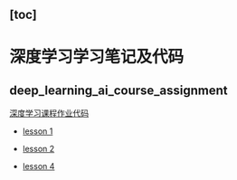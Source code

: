 [toc]
---

# 深度学习学习笔记及代码

## deep_learning_ai_course_assignment

[深度学习课程作业代码](https://github.com/wjgarnett/deep_learning_study/tree/master/deeplearning_ai_course_assignment)

- [lesson 1](https://github.com/wjgarnett/deep_learning_study/tree/master/deeplearning_ai_course_assignment/neural_networks_and_deep_learning)

- [lesson 2](https://github.com/wjgarnett/deep_learning_study/tree/master/deeplearning_ai_course_assignment/improving_deep_neural_networks)

- [lesson 4](https://github.com/wjgarnett/deep_learning_study/tree/master/deeplearning_ai_course_assignment/convolutional_neural_networks)



